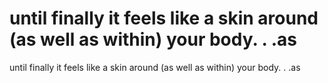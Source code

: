 # until finally it feels like a skin around (as well as within) your body. . .as

until finally it feels like a skin around (as well as within) your body. . .as